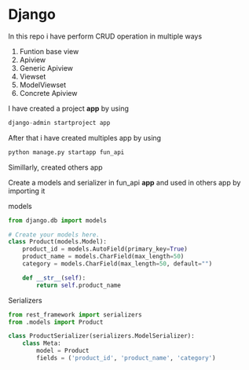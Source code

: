 # Django

In this repo i have perform CRUD operation in multiple ways
1. Funtion base view
2. Apiview
3. Generic Apiview
4. Viewset
5. ModelViewset
6. Concrete Apiview

I have created a project **app** by using 
```python
django-admin startproject app
```

After that i have created multiples app by using 
```python
python manage.py startapp fun_api
```
Simillarly, created others app 

Create a models and serializer in fun_api **app** and used in others app by importing it

models
```python
from django.db import models

# Create your models here.
class Product(models.Model):
    product_id = models.AutoField(primary_key=True)
    product_name = models.CharField(max_length=50)
    category = models.CharField(max_length=50, default="") 

    def __str__(self):
        return self.product_name
```

Serializers
```python
from rest_framework import serializers
from .models import Product

class ProductSerializer(serializers.ModelSerializer):
    class Meta:
        model = Product
        fields = ('product_id', 'product_name', 'category')
```
